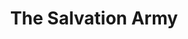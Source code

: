 ---
title: "The Salvation Army"
url: /chicago/the-salvation-army-north-union-avenue/
shop: charity
---